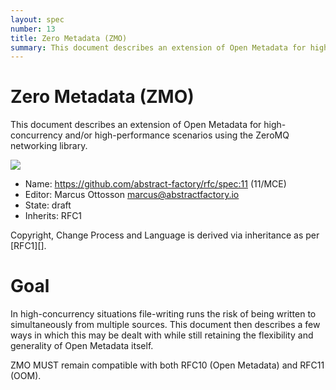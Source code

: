 ```yaml
---
layout: spec
number: 13
title: Zero Metadata (ZMO)
summary: This document describes an extension of Open Metadata for high-concurrency and/or high-performance scenarios using the ZeroMQ networking library.
---
```

# Zero Metadata (ZMO)

This document describes an extension of Open Metadata for high-concurrency and/or high-performance scenarios using the ZeroMQ networking library.

![](https://dl.dropbox.com/s/ghnv20fy1u725az/spec13_zom_v001.png)

* Name: https://github.com/abstract-factory/rfc/spec:11 (11/MCE)
* Editor: Marcus Ottosson <marcus@abstractfactory.io>
* State: draft
* Inherits: RFC1

Copyright, Change Process and Language is derived via inheritance as per [RFC1][].

# Goal

In high-concurrency situations file-writing runs the risk of being written to simultaneously from multiple sources. This document then describes a few ways in which this may be dealt with while still retaining the flexibility and generality of Open Metadata itself.

ZMO MUST remain compatible with both RFC10 (Open Metadata) and RFC11 (OOM).
